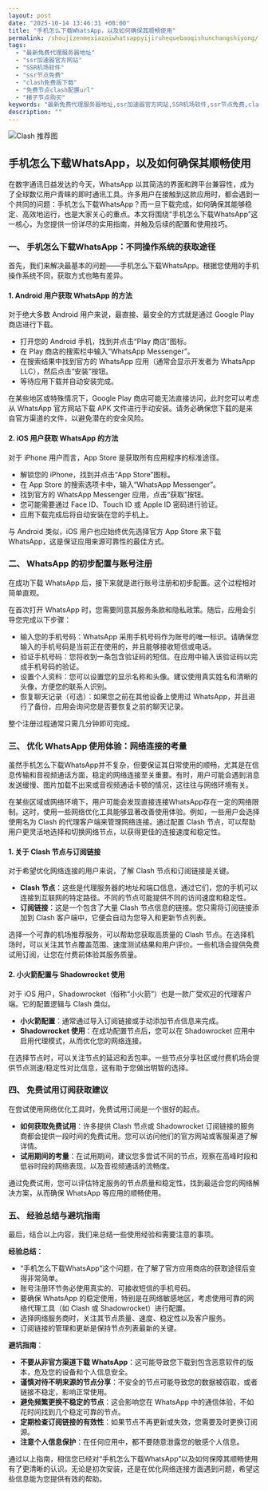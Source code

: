 ```yaml
---
layout: post
date: "2025-10-14 13:46:31 +08:00"
title: "手机怎么下载WhatsApp，以及如何确保其顺畅使用"
permalink: /shoujizenmexiazaiwhatsappyijiruhequebaoqishunchangshiyong/
tags:
  - "最新免费代理服务器地址"
  - "ssr加速器官方网站"
  - "SSR机场软件"
  - "ssr节点免费"
  - "clash免费版下载"
  - "免费节点clash配置url"
  - "梯子节点购买"
keywords: "最新免费代理服务器地址,ssr加速器官方网站,SSR机场软件,ssr节点免费,clash免费版下载,免费节点clash配置url,梯子节点购买"
description: ""
---
```


![Clash 推荐图](https://clashjd.github.io/assets/img/clash节点推荐购买.png)

## 手机怎么下载WhatsApp，以及如何确保其顺畅使用


<p>在数字通讯日益发达的今天，WhatsApp 以其简洁的界面和跨平台兼容性，成为了全球数亿用户青睐的即时通讯工具。许多用户在接触到这款应用时，都会遇到一个共同的问题：手机怎么下载WhatsApp？而一旦下载完成，如何确保其能够稳定、高效地运行，也是大家关心的重点。本文将围绕“手机怎么下载WhatsApp”这一核心，为您提供一份详尽的实用指南，并触及后续的配置和使用技巧。</p>

<h3>一、 手机怎么下载WhatsApp：不同操作系统的获取途径</h3>

<p>首先，我们来解决最基本的问题——手机怎么下载WhatsApp。根据您使用的手机操作系统不同，获取方式也略有差异。</p>

<h4>1. Android 用户获取 WhatsApp 的方法</h4>

<p>对于绝大多数 Android 用户来说，最直接、最安全的方式就是通过 Google Play 商店进行下载。
<ul>
    <li>打开您的 Android 手机，找到并点击“Play 商店”图标。</li>
    <li>在 Play 商店的搜索栏中输入“WhatsApp Messenger”。</li>
    <li>在搜索结果中找到官方的 WhatsApp 应用（通常会显示开发者为 WhatsApp LLC），然后点击“安装”按钮。</li>
    <li>等待应用下载并自动安装完成。</li>
</ul>
在某些地区或特殊情况下，Google Play 商店可能无法直接访问，此时您可以考虑从 WhatsApp 官方网站下载 APK 文件进行手动安装。请务必确保您下载的是来自官方渠道的文件，以避免潜在的安全风险。</p>

<h4>2. iOS 用户获取 WhatsApp 的方法</h4>

<p>对于 iPhone 用户而言，App Store 是获取所有应用程序的标准途径。
<ul>
    <li>解锁您的 iPhone，找到并点击“App Store”图标。</li>
    <li>在 App Store 的搜索选项卡中，输入“WhatsApp Messenger”。</li>
    <li>找到官方的 WhatsApp Messenger 应用，点击“获取”按钮。</li>
    <li>您可能需要通过 Face ID、Touch ID 或 Apple ID 密码进行验证。</li>
    <li>应用下载完成后将自动安装在您的手机上。</li>
</ul>
与 Android 类似，iOS 用户也应始终优先选择官方 App Store 来下载 WhatsApp，这是保证应用来源可靠性的最佳方式。</p>

<h3>二、 WhatsApp 的初步配置与账号注册</h3>

<p>在成功下载 WhatsApp 后，接下来就是进行账号注册和初步配置。这个过程相对简单直观。</p>

<p>在首次打开 WhatsApp 时，您需要同意其服务条款和隐私政策。随后，应用会引导您完成以下步骤：
<ul>
    <li>输入您的手机号码：WhatsApp 采用手机号码作为账号的唯一标识。请确保您输入的手机号码是当前正在使用的，并且能够接收短信或电话。</li>
    <li>验证手机号码：您将收到一条包含验证码的短信。在应用中输入该验证码以完成手机号码的验证。</li>
    <li>设置个人资料：您可以设置您的显示名称和头像。建议使用真实姓名和清晰的头像，方便您的联系人识别。</li>
    <li>恢复聊天记录（可选）：如果您之前在其他设备上使用过 WhatsApp，并且进行了备份，应用会询问您是否要恢复之前的聊天记录。</li>
</ul>
整个注册过程通常只需几分钟即可完成。</p>

<h3>三、 优化 WhatsApp 使用体验：网络连接的考量</h3>

<p>虽然手机怎么下载WhatsApp并不复杂，但要保证其日常使用的顺畅，尤其是在信息传输和音视频通话方面，稳定的网络连接至关重要。有时，用户可能会遇到消息发送缓慢、图片加载不出来或音视频通话卡顿的情况，这往往与网络环境有关。</p>

<p>在某些区域或网络环境下，用户可能会发现直接连接WhatsApp存在一定的网络限制。这时，使用一些网络优化工具能够显著改善使用体验。例如，一些用户会选择使用名为 Clash 的代理客户端来管理网络连接。通过配置 Clash 节点，可以帮助用户更灵活地选择和切换网络节点，以获得更佳的连接速度和稳定性。</p>

<h4>1. 关于 Clash 节点与订阅链接</h4>

<p>对于希望优化网络连接的用户来说，了解 Clash 节点和订阅链接是关键。
<ul>
    <li><strong>Clash 节点</strong>：这些是代理服务器的地址和端口信息，通过它们，您的手机可以连接到互联网的特定路径。不同的节点可能提供不同的访问速度和稳定性。</li>
    <li><strong>订阅链接</strong>：这是一个包含了大量 Clash 节点信息的链接。您只需将订阅链接添加到 Clash 客户端中，它便会自动为您导入和更新节点列表。</li>
</ul>
选择一个可靠的机场推荐服务，可以帮助您获取高质量的 Clash 节点。在选择机场时，可以关注其节点覆盖范围、速度测试结果和用户评价。一些机场会提供免费试用订阅，让您在付费前体验其服务质量。</p>

<h4>2. 小火箭配置与 Shadowrocket 使用</h4>

<p>对于 iOS 用户，Shadowrocket（俗称“小火箭”）也是一款广受欢迎的代理客户端。它的配置逻辑与 Clash 类似。
<ul>
    <li><strong>小火箭配置</strong>：通常通过导入订阅链接或手动添加节点信息来完成。</li>
    <li><strong>Shadowrocket 使用</strong>：在成功配置节点后，您可以在 Shadowrocket 应用中启用代理模式，从而优化您的网络连接。</li>
</ul>
在选择节点时，可以关注节点的延迟和丢包率。一些节点分享社区或付费机场会提供节点测速/稳定性对比信息，这有助于您做出明智的选择。</p>

<h3>四、 免费试用订阅获取建议</h3>

<p>在尝试使用网络优化工具时，免费试用订阅是一个很好的起点。
<ul>
    <li><strong>如何获取免费试用</strong>：许多提供 Clash 节点或 Shadowrocket 订阅链接的服务商都会提供一段时间的免费试用。您可以访问他们的官方网站或客服渠道了解详情。</li>
    <li><strong>试用期间的考量</strong>：在试用期间，建议您多尝试不同的节点，观察在高峰时段和低谷时段的网络表现，以及音视频通话的流畅度。</li>
</ul>
通过免费试用，您可以评估特定服务的节点质量和稳定性，找到最适合您的网络解决方案，从而确保 WhatsApp 等应用的顺畅使用。</p>

<h3>五、 经验总结与避坑指南</h3>

<p>最后，结合以上内容，我们来总结一些使用经验和需要注意的事项。</p>

<p><strong>经验总结</strong>：
<ul>
    <li>“手机怎么下载WhatsApp”这个问题，在了解了官方应用商店的获取途径后变得非常简单。</li>
    <li>账号注册环节务必使用真实的、可接收短信的手机号码。</li>
    <li>要确保 WhatsApp 的稳定使用，特别是在网络敏感地区，考虑使用可靠的网络代理工具（如 Clash 或 Shadowrocket）进行配置。</li>
    <li>选择网络服务商时，关注其节点质量、速度、稳定性以及客户服务。</li>
    <li>订阅链接的管理和更新是保持节点列表最新的关键。</li>
</ul></p>

<p><strong>避坑指南</strong>：
<ul>
    <li><strong>不要从非官方渠道下载 WhatsApp</strong>：这可能导致您下载到包含恶意软件的版本，危及您的设备和个人信息安全。</li>
    <li><strong>谨慎对待不明来源的节点分享</strong>：不安全的节点可能导致您的数据被窃取，或者链接不稳定，影响正常使用。</li>
    <li><strong>避免频繁更换不稳定的节点</strong>：这会影响您在 WhatsApp 中的通信体验，不如花时间找到几个稳定可靠的节点。</li>
    <li><strong>定期检查订阅链接的有效性</strong>：如果节点不再更新或失效，您需要及时更换订阅源。</li>
    <li><strong>注意个人信息保护</strong>：在任何应用中，都不要随意泄露您的敏感个人信息。</li>
</ul></p>

<p>通过以上指南，相信您已经对“手机怎么下载WhatsApp”以及如何保障其顺畅使用有了更清晰的认识。无论是初次安装，还是在优化网络连接方面遇到问题，希望这些信息能为您提供有效的帮助。</p>
